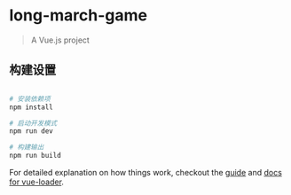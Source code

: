 # long-march-game

> A Vue.js project

## 构建设置

``` bash

# 安装依赖项
npm install

# 启动开发模式
npm run dev

# 构建输出
npm run build

```

For detailed explanation on how things work, checkout the [guide](http://vuejs-templates.github.io/webpack/) and [docs for vue-loader](http://vuejs.github.io/vue-loader).
